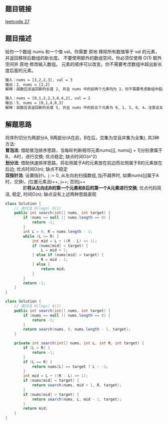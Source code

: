 ## 题目链接

[leetcode 27](https://leetcode.cn/problems/remove-element/submissions/)

## 题目描述

给你一个数组 nums 和一个值 val，你需要 原地 移除所有数值等于 val 的元素，并返回移除后数组的新长度。
不要使用额外的数组空间，你必须仅使用 O(1) 额外空间并 原地 修改输入数组。
元素的顺序可以改变。你不需要考虑数组中超出新长度后面的元素。

```html
输入：nums = [3,2,2,3], val = 3
输出：2, nums = [2,2]
解释：函数应该返回新的长度 2, 并且 nums 中的前两个元素均为 2。你不需要考虑数组中超出新长度后面的元素。例如，函数返回的新长度为 2 ，而 nums = [2,2,3,3] 或 nums = [2,2,0,0]，也会被视作正确答案。

输入：nums = [0,1,2,2,3,0,4,2], val = 2
输出：5, nums = [0,1,4,0,3]
解释：函数应该返回新的长度 5, 并且 nums 中的前五个元素为 0, 1, 3, 0, 4。注意这五个元素可为任意顺序。你不需要考虑数组中超出新长度后面的元素
```

## 解题思路

将序列切分为两部分A, B两部分(A在前，B在后，交集为空且并集为全集), 共3种方法:  
**冒泡法**: 借助冒泡排序思路，当每轮判断相邻元素nums[j], nums[j + 1]分别隶属于B， A时，进行交换; 优点稳定; 缺点时间O(n^2)  
**划分法**: 借助快速排序思路，将右侧属于A的元素放在前边而左侧属于B的元素放在后边; 优点时间O(n); 缺点不稳定  
**双指针法**: 设置指针i，j := 0, 从左向右扫描数组,当j不越界时, 如果nums[j]属于A时，交换i，j位置元素且i++, j++; 否则j++  
　　　　即**将从左向右B的第一个元素和B后的第一个A元素进行交换**; 优点代码简洁, 稳定, 时间O(n); 缺点没有上述两种思路直观


```JAVA
class Solution {
    // 迭代法 O(logn) O(1)
    public int search(int[] nums, int target) {
        if (nums == null || nums.length == 0) {
            return -1;
        }
        int L = 0, R = nums.length - 1;
        while (L <= R) {
            int mid = L + ((R - L) >> 1);
            if (nums[mid] < target) {
                L = mid + 1;
            } else if (nums[mid] > target) {
                R = mid - 1;
            } else {
                return mid;
            }
        }
        return -1;
    }
}
```
```JAVA
class Solution {
    // 递归法 O(logn) O(1)
    public int search(int[] nums, int target) {
        if (nums == null || nums.length == 0) {
            return -1;
        }
        return search(nums, 0, nums.length - 1, target);
    }

    private int search(int[] nums, int L, int R, int target) {
        if (L > R) {
            return -1;
        }
        if (L == R) {
            return nums[L] == target ? L : -1;
        }
        int mid = L + ((R - L) >> 1);
        if (nums[mid] < target) {
            return search(nums, mid + 1, R, target);
        }
        if (nums[mid] > target) {
            return search(nums, L, mid - 1, target);
        }
        return mid;
    }
}
```

